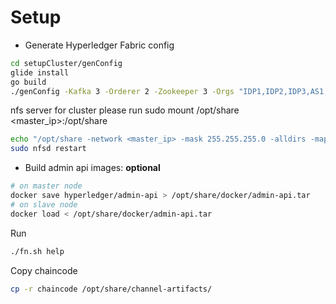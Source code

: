 Setup 
==============

* Generate Hyperledger Fabric config  
```sh
cd setupCluster/genConfig
glide install
go build
./genConfig -Kafka 3 -Orderer 2 -Zookeeper 3 -Orgs "IDP1,IDP2,IDP3,AS1,AS2,RP1" -Peer 2
```

nfs server
for cluster please run sudo mount /opt/share <master_ip>:/opt/share  
```sh
echo "/opt/share -network <master_ip> -mask 255.255.255.0 -alldirs -maproot=root:wheel" | sudo tee -a /etc/exports
sudo nfsd restart
```


* Build admin api images: **optional**  
```sh
# on master node
docker save hyperledger/admin-api > /opt/share/docker/admin-api.tar
# on slave node
docker load < /opt/share/docker/admin-api.tar
```

Run  
```sh
./fn.sh help
```

Copy chaincode  
```sh
cp -r chaincode /opt/share/channel-artifacts/
```
